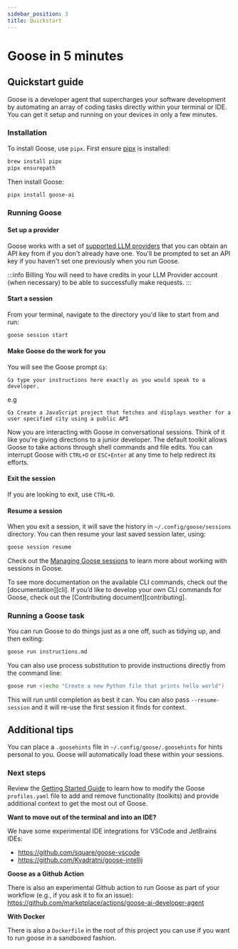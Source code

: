 ```yaml
---
sidebar_position: 3
title: Quickstart
---
```


# Goose in 5 minutes

## Quickstart guide

Goose is a developer agent that supercharges your software development by automating an array of coding tasks directly within your terminal or IDE. You can get it setup and running on your devices in only a few minutes.

### Installation

To install Goose, use `pipx`. First ensure [pipx][pipx] is installed:

``` sh
brew install pipx
pipx ensurepath
```

Then install Goose:

```sh
pipx install goose-ai
```

### Running Goose

#### Set up a provider
Goose works with a set of [supported LLM providers][providers] that you can obtain an API key from if you don't already have one. You'll be prompted to set an API key if you haven't set one previously when you run Goose.

:::info Billing
 You will need to have credits in your LLM Provider account (when necessary) to be able to successfully make requests.
:::


#### Start a session

From your terminal, navigate to the directory you'd like to start from and run:

```sh
goose session start
```


#### Make Goose do the work for you
You will see the Goose prompt `G❯`:

```
G❯ type your instructions here exactly as you would speak to a developer.
```

e.g

```
G❯ Create a JavaScript project that fetches and displays weather for a user specified city using a public API
```

Now you are interacting with Goose in conversational sessions. Think of it like you're giving directions to a junior developer. The default toolkit allows Goose to take actions through shell commands and file edits. You can interrupt Goose with `CTRL+D` or `ESC+Enter` at any time to help redirect its efforts.

#### Exit the session

If you are looking to exit, use `CTRL+D`.

#### Resume a session

When you exit a session, it will save the history in `~/.config/goose/sessions` directory. You can then resume your last saved session later, using:

``` sh
goose session resume
```

Check out the [Managing Goose sessions][managing-sessions] to learn more about working with sessions in Goose.


To see more documentation on the available CLI commands, check out the [documentation][cli]. If you’d like to develop your own CLI commands for Goose, check out the [Contributing document][contributing].

### Running a Goose task

You can run Goose to do things just as a one off, such as tidying up, and then exiting:

```sh
goose run instructions.md
```

You can also use process substitution to provide instructions directly from the command line:

```sh
goose run <(echo "Create a new Python file that prints hello world")
```

This will run until completion as best it can. You can also pass `--resume-session` and it will re-use the first session it finds for context.

## Additional tips

You can place a `.goosehints` file in `~/.config/goose/.goosehints` for hints personal to you. Goose will automatically load these within your sessions.

### Next steps

Review the [Getting Started Guide][getting-started] to learn how to modify the Goose `profiles.yaml` file to add and remove functionality (toolkits) and provide additional context to get the most out of Goose.

**Want to move out of the terminal and into an IDE?**

We have some experimental IDE integrations for VSCode and JetBrains IDEs:
* https://github.com/square/goose-vscode
* https://github.com/Kvadratni/goose-intellij

**Goose as a Github Action**

There is also an experimental Github action to run Goose as part of your workflow (e.g., if you ask it to fix an issue):
https://github.com/marketplace/actions/goose-ai-developer-agent

**With Docker**

There is also a `Dockerfile` in the root of this project you can use if you want to run goose in a sandboxed fashion.



[pipx]: https://github.com/pypa/pipx?tab=readme-ov-file#install-pipx
[openai-key]: https://platform.openai.com/api-keys
[getting-started]: https://block.github.io/goose/guidance/getting-started.html
[providers]: https://block.github.io/goose/plugins/providers.html
[managing-sessions]: https://block.github.io/goose/guidance/managing-goose-sessions.html
